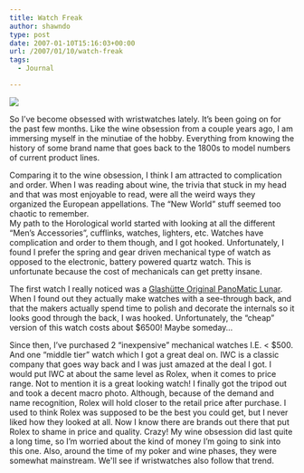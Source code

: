 ```yaml
---
title: Watch Freak
author: shawndo
type: post
date: 2007-01-10T15:16:03+00:00
url: /2007/01/10/watch-freak
tags:
  - Journal

---
```

![](/images/2007/01/20070109-iwc_spitfire.jpg)

So I’ve become obsessed with wristwatches lately. It’s been going on for the past few months. Like the wine obsession from a couple years ago, I am immersing myself in the minutiae of the hobby. Everything from knowing the history of some brand name that goes back to the 1800s to model numbers of current product lines.  

Comparing it to the wine obsession, I think I am attracted to complication and order. When I was reading about wine, the trivia that stuck in my head and that was most enjoyable to read, were all the weird ways they organized the European appellations. The “New World” stuff seemed too chaotic to remember.  
My path to the Horological world started with looking at all the different “Men’s Accessories”, cufflinks, watches, lighters, etc. Watches have complication and order to them though, and I got hooked. Unfortunately, I found I prefer the spring and gear driven mechanical type of watch as opposed to the electronic, battery powered quartz watch. This is unfortunate because the cost of mechanicals can get pretty insane.  

The first watch I really noticed was a [Glashütte Original PanoMatic Lunar][1]. When I found out they actually make watches with a see-through back, and that the makers actually spend time to polish and decorate the internals so it looks good through the back, I was hooked. Unfortunately, the “cheap” version of this watch costs about $6500! Maybe someday…  

Since then, I’ve purchased 2 “inexpensive” mechanical watches I.E. < $500. And one “middle tier” watch which I got a great deal on. IWC is a classic company that goes way back and I was just amazed at the deal I got. I would put IWC at about the same level as Rolex, when it comes to price range. Not to mention it is a great looking watch! I finally got the tripod out and took a decent macro photo. Although, because of the demand and name recognition, Rolex will hold closer to the retail price after purchase. I used to think Rolex was supposed to be the best you could get, but I never liked how they looked at all. Now I know there are brands out there that put Rolex to shame in price and quality. Crazy! My wine obsession did last quite a long time, so I’m worried about the kind of money I’m going to sink into this one. Also, around the time of my poker and wine phases, they were somewhat mainstream. We'll see if wristwatches also follow that trend.

 [1]: http://www.minutemachines.com/watches/GlashutteOriginal/Lunar.html